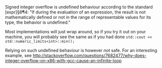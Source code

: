 Signed integer overflow is undefined behaviour according to the standard [expr]§8¶4: "If during the evaluation of an expression, the result is not mathematically defined or not in the range of representable values for its type, the behavior is undefined."

Most implementations will just wrap around, so if you try it out on your machine, you will probably see the same as if you had done
`std::cout << std::numeric_limits<int>::min();`

Relying on such undefined behaviour is however _not_ safe. For an interesting example, see <http://stackoverflow.com/questions/7682477/why-does-integer-overflow-on-x86-with-gcc-cause-an-infinite-loop>
